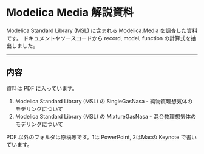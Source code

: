 # Modelica Media 解説資料
Modelica Standard Library (MSL) に含まれる Modelica.Media を調査した資料です。
ドキュメントやソースコードから record, model, function の計算式を抽出しました。

---
## 内容

資料は PDF に入っています。

1. Modelica Standard Library (MSL) の SingleGasNasa - 純物質理想気体のモデリングについて
2. Modelica Standard Library (MSL) の MixtureGasNasa - 混合物理想気体のモデリングについて

PDF 以外のフォルダは原稿等です。1は PowerPoint, 2はMacの Keynote で書いています。
